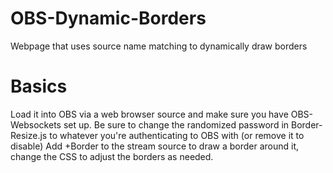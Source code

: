 # OBS-Dynamic-Borders
Webpage that uses source name matching to dynamically draw borders

# Basics
Load it into OBS via a web browser source and make sure you have OBS-Websockets set up. Be sure to change the randomized password in Border-Resize.js to whatever you're authenticating to OBS with (or remove it to disable)
Add +Border to the stream source to draw a border around it, change the CSS to adjust the borders as needed.
